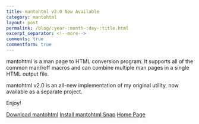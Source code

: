```yaml
---
title: mantohtml v2.0 Now Available
category: mantohtml
layout: post
permalink: /blog/:year-:month-:day-:title.html
excerpt_separator: <!--more-->
comments: true
commentform: true
---
```


mantohtml is a man page to HTML conversion program.  It supports all of the
common man/roff macros and can combine multiple man pages in a single HTML
output file.

mantohtml v2.0 is an all-new implementation of my original utility, now
available as a separate project.

Enjoy!

<a class="btn btn-primary" href="https://github.com/michaelrsweet/mantohtml">Download mantohtml</a>
<a class="btn btn-default" href="https://snapcraft.io/mantohtml">Install mantohtml Snap</a>
<a class="btn btn-default" href="/mantohtml/index.html">Home Page</a>
